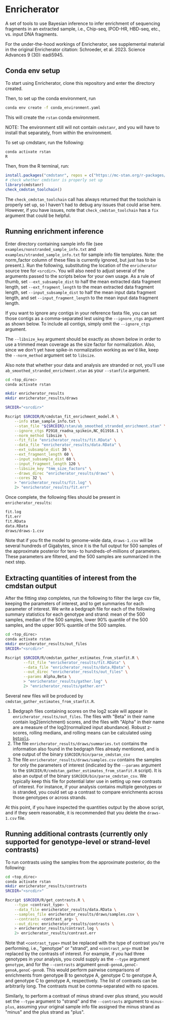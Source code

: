# Enricherator

A set of tools to use Bayesian inference to infer enrichment
of sequencing fragments in an extracted sample, i.e.,
Chip-seq, IPOD-HR, HBD-seq, etc., vs. input DNA fragments.

For the under-the-hood workings of Enricherator,
see supplemental material in the original Enricherator citation:
Schroeder, et al. 2023. Science Advances 9 (30): eadi5945. 

## Conda env setup

To start using Enricherator, clone this repository and enter
the directory created.

Then, to set up the conda environment, run

```bash
conda env create -f conda_environment.yaml
```

This will create the `rstan` conda environment.

NOTE: The environment still will not contain `cmdstanr`,
and you will have to install that separately, from
within the environment.

To set up cmdstanr, run the following:

```bash
conda activate rstan
R
```

Then, from the R terminal, run:

```R
install.packages("cmdstanr", repos = c("https://mc-stan.org/r-packages/", getOption("repos")))
# check whether cmdstanr is properly set up
library(cmdstanr)
check_cmdstan_toolchain()
```

The `check_cmdstan_toolchain` call has always returned that
the toolchain is properly set up, so I haven't had to
debug any issues that could arise here. However, if you
have issues, note that `check_cmdstan_toolchain` has
a `fix` argument that could be helpful.

## Running enrichment inference

Enter directory containing sample info file
(see `examples/nonstranded_sample_info.txt` and
`examples/stranded_sample_info.txt` for sample info file templates.
Note: the norm_factor column of these files is currently ignored, but
just has to be present.).
Run the following,
substituting the location of the `enricherator` source tree for
`<srcdir>`. You will also need to adjust several of the arguments
passed to the scripts below for your own usage. As a rule of thumb,
set `--ext_subsample_dist` to half the mean extracted data fragment length,
set `--ext_fragment_length` to the mean extracted data fragment length,
set `--input_subsample_dist` to half the mean input data fragment length,
and set `--input_fragment_length` to the mean input data fragment length.

If you want to ignore any contigs in your reference fasta file, you
can set those contigs as a comma-separated lest using the `--ignore_ctgs`
argument as shown below. To include all contigs, simply omit the
`--ignore_ctgs` argument.

The `--libsize_key` argument should be exactly as shown below in order
to use a trimmed mean coverage as the size factor for normalization.
Also, since we don't yet have spike-in normalization working as
we'd like, keep the `--norm_method` argument set to `libsize`.

Also note that whether your data and analysis are stranded or not,
you'll use `ab_smoothed_stranded_enrichment.stan` as your `--stanfile`
argument.

```bash
cd <top_direc>
conda activate rstan

mkdir enricherator_results
mkdir enricherator_results/draws

SRCDIR="<srcdir>"

Rscript $SRCDIR/R/cmdstan_fit_enrichment_model.R \
    --info stan_sample_info.txt \
    --stan_file "${SRCDIR}/stan/ab_smoothed_stranded_enrichment.stan" \
    --ignore_ctgs P2918_rnadna_spikein,NC_011916.1 \
    --norm_method libsize \
    --fit_file "enricherator_results/fit.RData" \
    --data_file "enricherator_results/data.RData" \
    --ext_subsample_dist 30 \
    --ext_fragment_length 60 \
    --input_subsample_dist 60 \
    --input_fragment_length 120 \
    --libsize_key "tmm_size_factors" \
    --draws_direc "enricherator_results/draws" \
    --cores 32 \
    > "enricherator_results/fit.log" \
    2> "enricherator_results/fit.err"
```

Once complete, the following files should be present in `enricherator_results`:

```bash
fit.log
fit.err
fit.RData
data.RData
draws/draws-1.csv
```

Note that if you fit the model to genome-wide data,
`draws-1.csv` will be several hundreds of Gigabytes,
since it is the full output for 500 samples of the
approximate posterior for tens- to hundreds-of-millions of
parameters. These parameters are filtered, and the 500 samples
are summarized in the next step.

## Extracting quantities of interest from the cmdstan output

After the fitting step completes, run the following
to filter the large csv file, keeping the parameters of interest, and to
get summaries for each parameter of interest.
We write a bedgraph file for each of the following summary statistics for each
genotype and strand:
mean of the 500 samples, median of the 500 samples, lower 90% quantile of the 
500 samples, and the upper 90% quantile of the 500 samples.

```bash
cd <top_direc>
conda activate rstan
mkdir enricherator_results/out_files
SRCDIR="<srcdir>"

Rscript $SRCDIR/R/cmdstan_gather_estimates_from_stanfit.R \
        --fit_file "enricherator_results/fit.RData" \
        --data_file "enricherator_results/data.RData" \
        --out_direc "enricherator_results/out_files" \
        --params Alpha,Beta \
        > "enricherator_results/gather.log" \
        2> "enricherator_results/gather.err"
```

Several new files will be produced by `cmdstan_gather_estimates_from_stanfit.R`.

1. Bedgraph files containing scores on the log2 scale will appear in `enricherator_results/out_files`. The files with "Beta" in their name contain log2(enrichment) scores, and the files with "Alpha" in their name are a measure of the log2(normalized input abundance). Robust z-scores, rolling medians, and rolling means can be calculated using [`bgtools`](https://github.com/jwschroeder3/bgtools).
2. The file `enricherator_results/draws/summaries.txt` contains the information also found in the bedgraph files already mentioned, and is one output of the binary `$SRCDIR/bin/parse_cmdstan_csv`
3. The file `enricherator_results/draws/samples.csv` contains the samples for only the parameters of interest (indicated by the `--params` argument to the `$SRCDIR/R/cmdstan_gather_estimates_from_stanfit.R` script). It is also an output of the binary `$SRCDIR/bin/parse_cmdstan_csv`. We typically keep this file for potential later use in setting up new contrasts of interest. For instance, if your analysis contains multiple genotypes or is stranded, you could set up a contrast to compare enrichments across those genotypes or across strands.

At this point, if you have inspected the quantities output by the
above script, and if they seem reasonable, it is recommended that you
delete the `draws-1.csv` file.

## Running additional contrasts (currently only supported for genotype-level or strand-level contrasts)

To run contrasts using the samples from the approximate posterior, do the following:

```bash
cd <top_direc>
conda activate rstan
mkdir enricherator_results/contrasts
SRCDIR="<srcdir>"

Rscript $SRCDIR/R/get_contrasts.R \
    --type <contrast_type> \
    --data_file enricherator_results/data.RData \
    --samples_file enricherator_results/draws/samples.csv \
    --contrasts <contrast_arg> \
    --out_direc enricherator_results/contrasts \
    > enricherator_results/contrast.log \
    2> enricherator_results/contrast.err
```

Note that `<contrast_type>` must be replaced with the type of
contrast you're performing, i.e., "genotype" or "strand", and
`<contrast_arg>` must be replaced by the contrasts of interest.
For example, if you had three genotypes in your analysis,
you could supply as the `--type` argument `genotype`, and for the
`--contrasts` argument `genoB-genoA,genoC-genoA,genoC-genoB`.
This would perform pairwise comparisons of enrichments from genotype B
to genotype A, genotype C to genotype A, and genotype C to genotype A,
respectively. The list of contrasts can be arbitrarily long.
The contrasts must be comma-separated with no spaces.

Similarly, to perform a contrast of minus strand over plus strand,
you would set the `--type` argument to "strand" and the `--contrasts`
argument to `minus-plus`, assuming your original sample info file
assigned the minus strand as "minus" and the plus strand as "plus".
